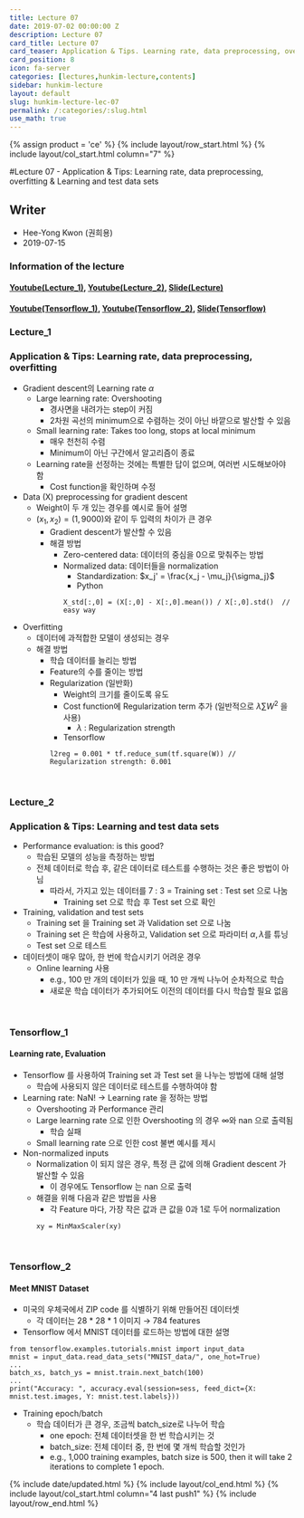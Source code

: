 ```yaml
---
title: Lecture 07
date: 2019-07-02 00:00:00 Z
description: Lecture 07
card_title: Lecture 07
card_teaser: Application & Tips. Learning rate, data preprocessing, overfitting & Learning and test data sets
card_position: 8
icon: fa-server
categories: [lectures,hunkim-lecture,contents]
sidebar: hunkim-lecture
layout: default
slug: hunkim-lecture-lec-07
permalink: /:categories/:slug.html
use_math: true
---
```


{% assign product = 'ce' %}
{% include layout/row_start.html %}
{% include layout/col_start.html column="7" %}

#Lecture 07 - Application & Tips: Learning rate, data preprocessing, overfitting & Learning and test data sets

## Writer
+ Hee-Yong Kwon (권희용)
+ 2019-07-15

### Information of the lecture
#### [Youtube(Lecture_1)](https://www.youtube.com/watch?v=1jPjVoDV_uo&feature=youtu.be), [Youtube(Lecture_2)](https://www.youtube.com/watch?v=KVv1nMSlPzY&feature=youtu.be), [Slide(Lecture)](https://github.com/inhaucs/inhaucs.github.io/blob/master/assets/files/heeyong/2019/hunkim-lecture/slide/lec7.pdf?raw=true)
#### [Youtube(Tensorflow_1)](https://www.youtube.com/watch?v=oSJfejG2C3w&feature=youtu.be), [Youtube(Tensorflow_2)](https://www.youtube.com/watch?v=ktd5yrki_KA&feature=youtu.be), [Slide(Tensorflow)](https://github.com/inhaucs/inhaucs.github.io/blob/master/assets/files/heeyong/2019/hunkim-lecture/slide/lab7.pdf?raw=true)

### Lecture_1
### Application & Tips: Learning rate, data preprocessing, overfitting
+ Gradient descent의 Learning rate $\alpha$
  + Large learning rate: Overshooting
    + 경사면을 내려가는 step이 커짐
    + 2차원 곡선의 minimum으로 수렴하는 것이 아닌 바깥으로 발산할 수 있음
  + Small learning rate: Takes too long, stops at local minimum
    + 매우 천천히 수렴
    + Minimum이 아닌 구간에서 알고리즘이 종료
  + Learning rate을 선정하는 것에는 특별한 답이 없으며, 여러번 시도해보아야 함
    + Cost function을 확인하며 수정
+ Data (X) preprocessing for gradient descent
  + Weight이 두 개 있는 경우를 예시로 들어 설명
  + $\left( x_1, x_2 \right) = \left(1, 9000 \right)$와 같이 두 입력의 차이가 큰 경우
    + Gradient descent가 발산할 수 있음
    + 해결 방법
      + Zero-centered data: 데이터의 중심을 0으로 맞춰주는 방법
      + Normalized data: 데이터들을 normalization
        + Standardization: $x_j' = \frac{x_j - \mu_j}{\sigma_j}$
        + Python
        ```
        X_std[:,0] = (X[:,0] - X[:,0].mean()) / X[:,0].std()  // easy way
        ```
+ Overfitting
  + 데이터에 과적합한 모델이 생성되는 경우
  + 해결 방법
    + 학습 데이터를 늘리는 방법
    + Feature의 수를 줄이는 방법
    + Regularization (일반화)
      + Weight의 크기를 줄이도록 유도
      + Cost function에 Regularization term 추가 (일반적으로 $\lambda \sum W^2$ 을 사용)
        + $\lambda$ : Regularization strength
      + Tensorflow
      ```
      l2reg = 0.001 * tf.reduce_sum(tf.square(W)) // Regularization strength: 0.001
      ```

<br>

### Lecture_2
### Application & Tips: Learning and test data sets
+ Performance evaluation: is this good?
  + 학습된 모델의 성능을 측정하는 방법
  + 전체 데이터로 학습 후, 같은 데이터로 테스트를 수행하는 것은 좋은 방법이 아님
    + 따라서, 가지고 있는 데이터를 7 : 3 = Training set : Test set 으로 나눔
      + Training set 으로 학습 후 Test set 으로 확인
+ Training, validation and test sets
  + Training set 을 Training set 과 Validation set 으로 나눔
  + Training set 은 학습에 사용하고, Validation set 으로 파라미터 $\alpha, \lambda$를 튜닝
  + Test set 으로 테스트
+ 데이터셋이 매우 많아, 한 번에 학습시키기 어려운 경우
  + Online learning 사용
    + e.g., 100 만 개의 데이터가 있을 때, 10 만 개씩 나누어 순차적으로 학습
    + 새로운 학습 데이터가 추가되어도 이전의 데이터를 다시 학습할 필요 없음

<br>

### Tensorflow_1
#### Learning rate, Evaluation
+ Tensorflow 를 사용하여 Training set 과 Test set 을 나누는 방법에 대해 설명
  + 학습에 사용되지 않은 데이터로 테스트를 수행하여야 함
+ Learning rate: NaN! $\rightarrow$ Learning rate 을 정하는 방법
  + Overshooting 과 Performance 관리
  + Large learning rate 으로 인한 Overshooting 의 경우 $\infty$와 nan 으로 출력됨
    + 학습 실패
  + Small learning rate 으로 인한 cost 불변 예시를 제시
+ Non-normalized inputs
  + Normalization 이 되지 않은 경우, 특정 큰 값에 의해 Gradient descent 가 발산할 수 있음
    + 이 경우에도 Tensorflow 는 nan 으로 출력
  + 해결을 위해 다음과 같은 방법을 사용
    + 각 Feature 마다, 가장 작은 값과 큰 값을 0과 1로 두어 normalization
    ```
    xy = MinMaxScaler(xy)
    ```

<br>

### Tensorflow_2
#### Meet MNIST Dataset
+ 미국의 우체국에서 ZIP code 를 식별하기 위해 만들어진 데이터셋
  + 각 데이터는 28 * 28 * 1 이미지 $\rightarrow$ 784 features
+ Tensorflow 에서 MNIST 데이터를 로드하는 방법에 대한 설명
```
from tensorflow.examples.tutorials.mnist import input_data
mnist = input_data.read_data_sets("MNIST_data/", one_hot=True)
...
batch_xs, batch_ys = mnist.train.next_batch(100)
...
print("Accuracy: ", accuracy.eval(session=sess, feed_dict={X: mnist.test.images, Y: mnist.test.labels}))
```
+ Training epoch/batch
  + 학습 데이터가 큰 경우, 조금씩 batch_size로 나누어 학습
    + one epoch: 전체 데이터셋을 한 번 학습시키는 것
    + batch_size: 전체 데이터 중, 한 번에 몇 개씩 학습할 것인가
    + e.g., 1,000 training examples, batch size is 500, then it will take 2 iterations to complete 1 epoch.

{% include date/updated.html %}
{% include layout/col_end.html %}
{% include layout/col_start.html column="4 last push1" %}
{% include layout/row_end.html %}
